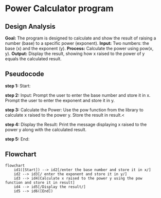# Power Calculator program
## Design Analysis
**Goal:** The program is designed to calculate and show the result of raising a number (base) to a specific power (exponent).
**Input:** Two numbers: the base (x) and the exponent (y).
**Process:** Calculate the power using pow(x, y). 
**Output:** Display the result, showing how x raised to the power of y equals the calculated result.

## Pseudocode
**step 1:** Start:</p>
**step 2:** Input: Prompt the user to enter the base number and store it in x. Prompt the user to enter the exponent and store it in y.</p>
**step 3:** Calculate the Power: Use the pow function from the library to calculate x raised to the power y. Store the result in result.<</p> 
**step 4:** Display the Result: Print the message displaying x raised to the power y along with the calculated result. </p>
**step 5:** End:</p>
## Flowchart
``` mermaid
flowchart 
    id1([Start]) --> id2[/enter the base number and store it in x/]
    id2 --> id3[/ enter the exponent and store it in y/]
    id3 --> id4[Calculate x raised to the power y using the pow function and store it in result]
    id4 --> id5[/Display the result/]
    id5 --> id6([End])


